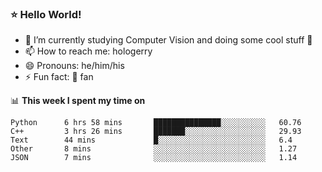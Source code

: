 ### ⭐️ Hello World!

<!--
**hologerry/hologerry** is a ✨ _special_ ✨ repository because its `README.md` (this file) appears on your GitHub profile.

Here are some ideas to get you started:

- 🔭 I’m currently working and studying on Computer Vision
- 🌱 I’m currently learning at Peking University
- 💬 Ask me about 
- 📫 How to reach me: E-mail
- 😄 Pronouns: he/his
- ⚡ Fun fact: Music is the Power
-->

- 🔭 I’m currently studying Computer Vision and doing some cool stuff 🤖
- 📫 How to reach me: hologerry
- 😄 Pronouns: he/him/his
- ⚡ Fun fact: 🍎 fan


📊 **This week I spent my time on**

<!--START_SECTION:waka-->
```text
Python      6 hrs 58 mins       ███████████████░░░░░░░░░░   60.76 
C++         3 hrs 26 mins       ███████░░░░░░░░░░░░░░░░░░   29.93 
Text        44 mins             █░░░░░░░░░░░░░░░░░░░░░░░░   6.4 
Other       8 mins              ░░░░░░░░░░░░░░░░░░░░░░░░░   1.27 
JSON        7 mins              ░░░░░░░░░░░░░░░░░░░░░░░░░   1.14
```
<!--END_SECTION:waka-->
